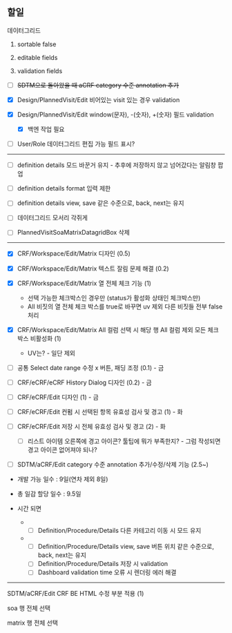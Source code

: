 ## 할일

데이터그리드

1. sortable false

2. editable fields

3. validation fields
- [ ] ~~SDTM으로 돌아왔을 때 aCRF category 수준 annotation 추가~~

- [x] Design/PlannedVisit/Edit 비어있는 visit 있는 경우 validation

- [x] Design/PlannedVisit/Edit window(문자), -(숫자), +(숫자) 필드 validation
  
  - [x] 백엔 작업 필요

- [ ] User/Role 데이터그리드 편집 가능 필드 표시?

---

- [ ] definition details 모드 바꾼거 유지 - 추후에 저장하지 않고 넘어갔다는 알림창 팝업

- [ ] definition details format 입력 제한

- [ ] definition details view, save 같은 수준으로, back, next는 유지

- [ ] 데이터그리드 모서리 각쥐게

- [ ] PlannedVisitSoaMatrixDatagridBox 삭제

---

- [x] CRF/Workspace/Edit/Matrix 디자인 (0.5)

- [x] CRF/Workspace/Edit/Matrix 텍스트 잘림 문제 해결 (0.2)

- [x] CRF/Workspace/Edit/Matrix 열 전체 체크 기능 (1)
  
  - 선택 가능한 체크박스인 경우만 (status가 활성화 상태인 체크박스만)
  - All 비짓의 열 전체 체크 박스를 true로 바꾸면 uv 제외 다른 비짓들 전부 false 처리

- [x] CRF/Workspace/Edit/Matrix All 컬럼 선택 시 해당 행 All 컬럼 제외 모든 체크 박스 비활성화 (1)
  
  - UV는? - 일단 제외

- [ ] 공통 Select date range 수정 x 버튼, 패딩 조정 (0.1) - 금

- [ ] CRF/eCRF/eCRF History Dialog 디자인 (0.2) - 금

- [ ] CRF/eCRF/Edit 디자인 (1) - 금

- [ ] CRF/eCRF/Edit 컨펌 시 선택된 항목 유효성 검사 및 경고 (1) - 화

- [ ] CRF/eCRF/Edit 저장 시 전체 유효성 검사 및 경고 (2) - 화
  
  - [ ] 리스트 아이템 오른쪽에 경고 아이콘? 툴팁에 뭐가 부족한지? - 그럼 작성되면 경고 아이콘 없어져야 되나?

- [ ] SDTM/aCRF/Edit category 수준 annotation 추가/수정/삭제 기능 (2.5~)

- 개발 가능 일수 : 9일(연차 제외 8일)

- 총 일감 할당 일수 : 9.5일

- 시간 되면
  
  - - [ ] Definition/Procedure/Details 다른 카테고리 이동 시 모드 유지
  
  - - [ ] Definition/Procedure/Details view, save 버튼 위치 같은 수준으로, back, next는 유지
    - [ ] Definition/Procedure/Details 저장 시 validation
    - [ ] Dashboard validation time 오류 시 렌더링 에러 해결

---

SDTM/aCRF/Edit CRF BE HTML 수정 부분 적용 (1)

soa 행 전체 선택

matrix 행 전체 선택
